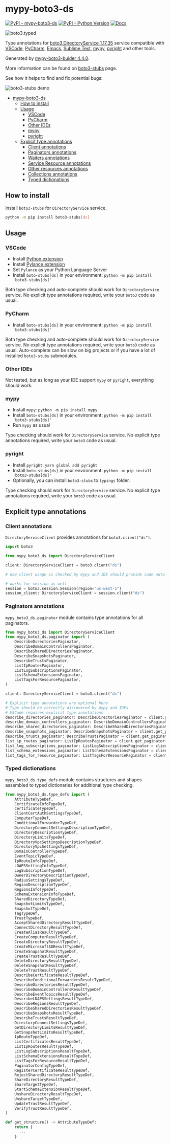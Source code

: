# mypy-boto3-ds

[![PyPI - mypy-boto3-ds](https://img.shields.io/pypi/v/mypy-boto3-ds.svg?color=blue)](https://pypi.org/project/mypy-boto3-ds)
[![PyPI - Python Version](https://img.shields.io/pypi/pyversions/mypy-boto3-ds.svg?color=blue)](https://pypi.org/project/mypy-boto3-ds)
[![Docs](https://img.shields.io/readthedocs/mypy-boto3-builder.svg?color=blue)](https://mypy-boto3-builder.readthedocs.io/)

![boto3.typed](https://github.com/vemel/mypy_boto3_builder/raw/master/logo.png)

Type annotations for
[boto3.DirectoryService 1.17.35](https://boto3.amazonaws.com/v1/documentation/api/1.17.35/reference/services/ds.html#DirectoryService) service
compatible with
[VSCode](https://code.visualstudio.com/),
[PyCharm](https://www.jetbrains.com/pycharm/),
[Emacs](https://www.gnu.org/software/emacs/),
[Sublime Text](https://www.sublimetext.com/),
[mypy](https://github.com/python/mypy),
[pyright](https://github.com/microsoft/pyright)
and other tools.

Generated by [mypy-boto3-buider 4.4.0](https://github.com/vemel/mypy_boto3_builder).

More information can be found on [boto3-stubs](https://pypi.org/project/boto3-stubs/) page.

See how it helps to find and fix potential bugs:

![boto3-stubs demo](https://github.com/vemel/mypy_boto3_builder/raw/master/demo.gif)

- [mypy-boto3-ds](#mypy-boto3-ds)
  - [How to install](#how-to-install)
  - [Usage](#usage)
    - [VSCode](#vscode)
    - [PyCharm](#pycharm)
    - [Other IDEs](#other-ides)
    - [mypy](#mypy)
    - [pyright](#pyright)
  - [Explicit type annotations](#explicit-type-annotations)
    - [Client annotations](#client-annotations)
    - [Paginators annotations](#paginators-annotations)
    - [Waiters annotations](#waiters-annotations)
    - [Service Resource annotations](#service-resource-annotations)
    - [Other resources annotations](#other-resources-annotations)
    - [Collections annotations](#collections-annotations)
    - [Typed dictionations](#typed-dictionations)

## How to install

Install `boto3-stubs` for `DirectoryService` service.

```bash
python -m pip install boto3-stubs[ds]
```

## Usage

### VSCode

- Install [Python extension](https://marketplace.visualstudio.com/items?itemName=ms-python.python)
- Install [Pylance extension](https://marketplace.visualstudio.com/items?itemName=ms-python.vscode-pylance)
- Set `Pylance` as your Python Language Server
- Install `boto-stubs[ds]` in your environment: `python -m pip install 'boto3-stubs[ds]'`

Both type checking and auto-complete should work for `DirectoryService` service.
No explicit type annotations required, write your `boto3` code as usual.

### PyCharm

- Install `boto-stubs[ds]` in your environment: `python -m pip install 'boto3-stubs[ds]'`

Both type checking and auto-complete should work for `DirectoryService` service.
No explicit type annotations required, write your `boto3` code as usual.
Auto-complete can be slow on big projects or if you have a lot of installed `boto3-stubs` submodules.

### Other IDEs

Not tested, but as long as your IDE support `mypy` or `pyright`, everything should work.

### mypy

- Install `mypy`: `python -m pip install mypy`
- Install `boto-stubs[ds]` in your environment: `python -m pip install 'boto3-stubs[ds]'`
- Run `mypy` as usual

Type checking should work for `DirectoryService` service.
No explicit type annotations required, write your `boto3` code as usual.

### pyright

- Install `pyright`: `yarn global add pyright`
- Install `boto-stubs[ds]` in your environment: `python -m pip install 'boto3-stubs[ds]'`
- Optionally, you can install `boto3-stubs` to `typings` folder.

Type checking should work for `DirectoryService` service.
No explicit type annotations required, write your `boto3` code as usual.

## Explicit type annotations

### Client annotations

`DirectoryServiceClient` provides annotations for `boto3.client("ds")`.

```python
import boto3

from mypy_boto3_ds import DirectoryServiceClient

client: DirectoryServiceClient = boto3.client("ds")

# now client usage is checked by mypy and IDE should provide code auto-complete

# works for session as well
session = boto3.session.Session(region="us-west-1")
session_client: DirectoryServiceClient = session.client("ds")
```

### Paginators annotations

`mypy_boto3_ds.paginator` module contains type annotations for all paginators.

```python
from mypy_boto3_ds import DirectoryServiceClient
from mypy_boto3_ds.paginator import (
    DescribeDirectoriesPaginator,
    DescribeDomainControllersPaginator,
    DescribeSharedDirectoriesPaginator,
    DescribeSnapshotsPaginator,
    DescribeTrustsPaginator,
    ListIpRoutesPaginator,
    ListLogSubscriptionsPaginator,
    ListSchemaExtensionsPaginator,
    ListTagsForResourcePaginator,
)

client: DirectoryServiceClient = boto3.client("ds")

# Explicit type annotations are optional here
# Type should be correctly discovered by mypy and IDEs
# VSCode requires explicit type annotations
describe_directories_paginator: DescribeDirectoriesPaginator = client.get_paginator("describe_directories")
describe_domain_controllers_paginator: DescribeDomainControllersPaginator = client.get_paginator("describe_domain_controllers")
describe_shared_directories_paginator: DescribeSharedDirectoriesPaginator = client.get_paginator("describe_shared_directories")
describe_snapshots_paginator: DescribeSnapshotsPaginator = client.get_paginator("describe_snapshots")
describe_trusts_paginator: DescribeTrustsPaginator = client.get_paginator("describe_trusts")
list_ip_routes_paginator: ListIpRoutesPaginator = client.get_paginator("list_ip_routes")
list_log_subscriptions_paginator: ListLogSubscriptionsPaginator = client.get_paginator("list_log_subscriptions")
list_schema_extensions_paginator: ListSchemaExtensionsPaginator = client.get_paginator("list_schema_extensions")
list_tags_for_resource_paginator: ListTagsForResourcePaginator = client.get_paginator("list_tags_for_resource")
```







### Typed dictionations

`mypy_boto3_ds.type_defs` module contains structures and shapes assembled
to typed dictionaries for additional type checking.

```python
from mypy_boto3_ds.type_defs import (
    AttributeTypeDef,
    CertificateInfoTypeDef,
    CertificateTypeDef,
    ClientCertAuthSettingsTypeDef,
    ComputerTypeDef,
    ConditionalForwarderTypeDef,
    DirectoryConnectSettingsDescriptionTypeDef,
    DirectoryDescriptionTypeDef,
    DirectoryLimitsTypeDef,
    DirectoryVpcSettingsDescriptionTypeDef,
    DirectoryVpcSettingsTypeDef,
    DomainControllerTypeDef,
    EventTopicTypeDef,
    IpRouteInfoTypeDef,
    LDAPSSettingInfoTypeDef,
    LogSubscriptionTypeDef,
    OwnerDirectoryDescriptionTypeDef,
    RadiusSettingsTypeDef,
    RegionDescriptionTypeDef,
    RegionsInfoTypeDef,
    SchemaExtensionInfoTypeDef,
    SharedDirectoryTypeDef,
    SnapshotLimitsTypeDef,
    SnapshotTypeDef,
    TagTypeDef,
    TrustTypeDef,
    AcceptSharedDirectoryResultTypeDef,
    ConnectDirectoryResultTypeDef,
    CreateAliasResultTypeDef,
    CreateComputerResultTypeDef,
    CreateDirectoryResultTypeDef,
    CreateMicrosoftADResultTypeDef,
    CreateSnapshotResultTypeDef,
    CreateTrustResultTypeDef,
    DeleteDirectoryResultTypeDef,
    DeleteSnapshotResultTypeDef,
    DeleteTrustResultTypeDef,
    DescribeCertificateResultTypeDef,
    DescribeConditionalForwardersResultTypeDef,
    DescribeDirectoriesResultTypeDef,
    DescribeDomainControllersResultTypeDef,
    DescribeEventTopicsResultTypeDef,
    DescribeLDAPSSettingsResultTypeDef,
    DescribeRegionsResultTypeDef,
    DescribeSharedDirectoriesResultTypeDef,
    DescribeSnapshotsResultTypeDef,
    DescribeTrustsResultTypeDef,
    DirectoryConnectSettingsTypeDef,
    GetDirectoryLimitsResultTypeDef,
    GetSnapshotLimitsResultTypeDef,
    IpRouteTypeDef,
    ListCertificatesResultTypeDef,
    ListIpRoutesResultTypeDef,
    ListLogSubscriptionsResultTypeDef,
    ListSchemaExtensionsResultTypeDef,
    ListTagsForResourceResultTypeDef,
    PaginatorConfigTypeDef,
    RegisterCertificateResultTypeDef,
    RejectSharedDirectoryResultTypeDef,
    ShareDirectoryResultTypeDef,
    ShareTargetTypeDef,
    StartSchemaExtensionResultTypeDef,
    UnshareDirectoryResultTypeDef,
    UnshareTargetTypeDef,
    UpdateTrustResultTypeDef,
    VerifyTrustResultTypeDef,
)

def get_structure() -> AttributeTypeDef:
    return {
      ...
    }
```
